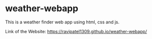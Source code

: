 # weather-webapp
This is a weather finder web app using html, css and js.

Link of the Website: https://ravipatel1309.github.io/weather-webapp/
